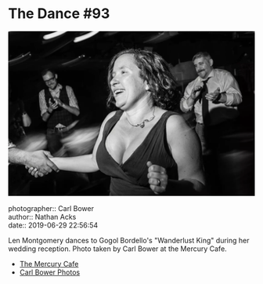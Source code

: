 # The Dance #93

![Len Montgomery dances](assets/2019-06-29-set-4-the-dance-93.webp)

photographer:: Carl Bower  
author:: Nathan Acks  
date:: 2019-06-29 22:56:54

Len Montgomery dances to Gogol Bordello's "Wanderlust King" during her wedding reception. Photo taken by Carl Bower at the Mercury Cafe.

* [The Mercury Cafe](http://mercurycafe.com)
* [Carl Bower Photos](https://carlbowerphotos.com)
